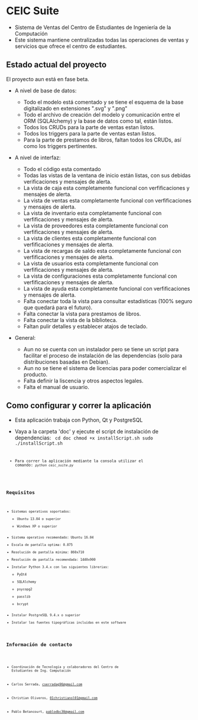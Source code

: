**CEIC Suite**
==============================

* Sistema de Ventas del Centro de Estudiantes de Ingeniería de la Computación
* Este sistema mantiene centralizadas todas las operaciones de ventas y servicios que ofrece el centro de estudiantes.


Estado actual del proyecto
-------------

El proyecto aun está en fase beta.

* A nivel de base de datos:
    - Todo el modelo está comentado y se tiene el esquema de la base digitalizado en extensiones ".svg" y ".png"
    - Todo el archivo de creación del modelo y comunicación entre el ORM (SQLAlchemy) y la base de datos como tal, están listos.
    - Todos los CRUDs para la parte de ventas estan listos.
    - Todos los triggers para la parte de ventas estan listos.
    - Para la parte de prestamos de libros, faltan todos los CRUDs, así como los triggers pertinentes.


* A nivel de interfaz:
    - Todo el código esta comentado
    - Todas las vistas de la ventana de inicio están listas, con sus debidas verificaciones y mensajes de alerta.
    - La vista de caja esta completamente funcional con verfificaciones y mensajes de alerta.
    - La vista de ventas esta completamente funcional con verfificaciones y mensajes de alerta.
    - La vista de inventario esta completamente funcional con verfificaciones y mensajes de alerta.
    - La vista de proveedores esta completamente funcional con verfificaciones y mensajes de alerta.
    - La vista de clientes esta completamente funcional con verfificaciones y mensajes de alerta.
    - La vista de recargas de saldo esta completamente funcional con verfificaciones y mensajes de alerta.
    - La vista de usuarios esta completamente funcional con verfificaciones y mensajes de alerta.
    - La vista de configuraciones esta completamente funcional con verfificaciones y mensajes de alerta.
    - La vista de ayuda esta completamente funcional con verfificaciones y mensajes de alerta.
    - Falta conectar toda la vista para consultar estadísticas (100% seguro que quedará para el futuro).
    - Falta conectar la vista para prestamos de libros.
    - Falta conectar la vista de la biblioteca.
    - Faltan pulir detalles y establecer atajos de teclado.


* General:
    - Aun no se cuenta con un instalador pero se tiene un script para facilitar el proceso de instalación de las dependencias (solo para distribuciones basadas en Debian).
    - Aun no se tiene el sistema de licencias para poder comercializar el producto.
    - Falta definir la liscencia y otros aspectos legales.
    - Falta el manual de usuario.


Como configurar y correr la aplicación
-------------

* Esta aplicación trabaja con Python, Qt y PostgreSQL
* Vaya a la carpeta 'doc' y ejecute el script de instalación de dependencias:
    <code>
    cd doc
    chmod +x installScript.sh
    sudo ./installScript.sh
    <code>

* Para correr la aplicación mediante la consola utilizar el comando:
    <code>*python ceic_suite.py*<code>


Requisitos
-------------

* Sistemas operativos soportados:
    - Ubuntu 13.04 o superior
    - Windows XP o superior
* Sistema operativo recomendado: Ubuntu 16.04
* Escala de pantalla optima: 0.875
* Resolución de pantalla mínima: 860x710
* Resolución de pantalla recomendada: 1440x900
* Instalar Python 3.4.x con las siguientes librerias:
    - PyQt4
    - SQLAlchemy
    - psycopg2
    - passlib
    - bcrypt
* Instalar PostgreSQL 9.4.x o superior
* Instalar las fuentes tipográficas incluidas en este software


Información de contacto
-------------

* Coordinación de Tecnología y colaboradores del Centro de Estudiantes de Ing. Computación

* Carlos Serrada, cserradag96@gmail.com
* Christian Oliveros, 01christianol01@gmail.com
* Pablo Betancourt, pablodbc30@gmail.com